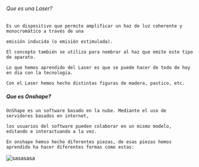 


###### Que es una Laser?

```
Es un dispositivo que permite amplificar un haz de luz coherente y monocromático a través de una

emisión inducida (o emisión estimulada). 

El concepto también se utiliza para nombrar al haz que emite este tipo de aparato.

Lo que hemos aprendido del Laser es que se puede hacer de todo de hoy en dia con la tecnologia.

Con el Laser hemos hecho distintas figuras de madera, pastico, etc.

```





##### Que es Onshape?

 ```
 OnShape es un software basado en la nube. Mediante el uso de servidores basados en internet,
 
 los usuarios del software pueden colaborar en un mismo modelo, editando e interactuando a la vez.
 
 En onshape hemso hecho diferentes piezas, de esas piezas hemos aprendido ha hacer diferentes formas como estas:
 
 ```

 
 ![sasasasa](https://user-images.githubusercontent.com/90753262/153373098-b348cb1a-9922-4959-bd0c-75378e5a8492.png)


